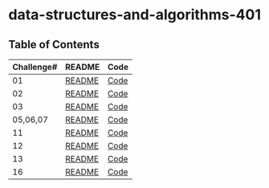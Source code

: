 # data-structures-and-algorithms-401


## Table of Contents

| Challenge#      | README | Code |
| --------------- | ----   |------|
| 01          | [README](challenges/reverse-array/README.md)| [Code](challenges/reverse-array/reverse-array.java)|    
| 02          | [README](challenges/arrInsertShift/README.md)| [Code](challenges/arrInsertShift/insert-shift-array.java)|    
| 03          | [README](challenges/array-binary-search/README.md)| [Code](challenges/array-binary-search/solution.java)|
| 05,06,07          | [README](challenges/LinkedList/README.md)| [Code](challenges/LinkedList/src/com/company/main/LinkedList.java)|
|11        | [README](challenges/stack-queue/README.md)| [Code](challenges/stack-queue/lib/src/main/java/stack/queue/PseudoQueue.java)|
|12        | [README](challenges/stack-queue/README.md)| [Code](challenges/stack-queue/lib/src/main/java/stack/queue/AnimalShelter.java)|
|13        | [README](challenges/stack-queue/README.md)| [Code](challenges/stack-queue/lib/src/main/java/stack/queue/Library.java)|
|16        | [README](challenges/BinaryTree/README.md)| [Code](challenges/BinaryTree/src/com/mohiesen/tree/BinaryTree.java)|

